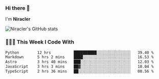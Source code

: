 ### Hi there 👋

I'm **Niracler**

![Niracler's GitHub stats](https://github-readme-stats.vercel.app/api?username=Niracler&show_icons=true)


### 👨🏻‍💻 This Week I Code With

<!--START_SECTION:waka-->

```txt
Python        12 hrs          ██████████░░░░░░░░░░░░░░░   39.40 %
Markdown      5 hrs 2 mins    ████░░░░░░░░░░░░░░░░░░░░░   16.53 %
Astro         3 hrs 40 mins   ███░░░░░░░░░░░░░░░░░░░░░░   12.03 %
JavaScript    3 hrs 3 mins    ██▓░░░░░░░░░░░░░░░░░░░░░░   10.04 %
TypeScript    2 hrs 36 mins   ██░░░░░░░░░░░░░░░░░░░░░░░   08.56 %
```

<!--END_SECTION:waka-->
